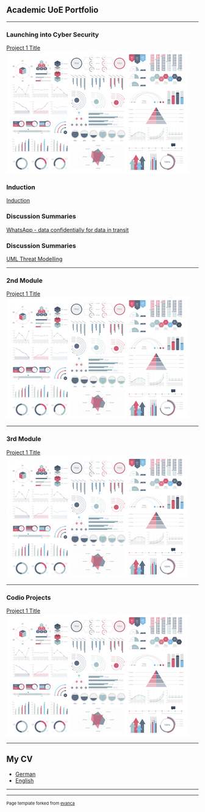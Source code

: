 ## Academic UoE Portfolio

---


### Launching into Cyber Security 

[Project 1 Title](/sample_page)
<img src="images/dummy_thumbnail.jpg?raw=true"/>

### Induction 
[Induction](/Induction.md)

### Discussion Summaries
[WhatsApp - data confidentially for data in transit](/Unit1.md)

### Discussion Summaries
[UML Threat Modelling](/UML.md)

---
### 2nd Module 

[Project 1 Title](/sample_page)
<img src="images/dummy_thumbnail.jpg?raw=true"/>

---
### 3rd Module 

[Project 1 Title](/sample_page)
<img src="images/dummy_thumbnail.jpg?raw=true"/>

---
### Codio Projects 

[Project 1 Title](/sample_page)
<img src="images/dummy_thumbnail.jpg?raw=true"/>
          
---

## My CV  

- [German](/pdf/CV_Linhoff.pdf)
- [English](http://example.com/)

---




---
<p style="font-size:11px">Page template forked from <a href="https://github.com/evanca/quick-portfolio">evanca</a></p>
<!-- Remove above link if you don't want to attibute -->
